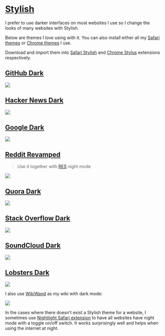 # [Stylish](https://userstyles.org)
I prefer to use darker interfaces on most websites I use so I change the looks of many websites with Stylish.

Below are themes I love using with it. You can also install either all my [Safari themes](https://www.dropbox.com/s/s07fprfjfwrmuqn/stylish-safari.dms.txt?dl=1) or [Chrome themes](https://www.dropbox.com/s/qgj43qc66yo2rhy/stylish-chrome.dms?dl=1) I use.

Download and import them into [Safari Stylish](http://sobolev.us/stylish/) and [Chrome Stylus](https://chrome.google.com/webstore/detail/stylus/clngdbkpkpeebahjckkjfobafhncgmne) extensions respectively.

## [GitHub Dark](https://userstyles.org/styles/37035/github-dark)
![](https://i.imgur.com/ValUboK.png)

## [Hacker News Dark](https://userstyles.org/styles/113994/hacker-news-dark)
![](https://i.imgur.com/vvfG3au.png)

## [Google Dark](https://userstyles.org/styles/118959/darksearch-for-google)
![](https://i.imgur.com/tTKd4kG.png)

## [Reddit Revamped](https://userstyles.org/styles/90951/reddit-revamped)
> Use it together with [RES](https://chrome.google.com/webstore/detail/reddit-enhancement-suite/kbmfpngjjgdllneeigpgjifpgocmfgmb) night mode

![](https://i.imgur.com/JpKFIZL.png)

## [Quora Dark](https://userstyles.org/styles/104706/quora-dark)
![](https://i.imgur.com/VFAXqU1.png)

## [Stack Overflow Dark](https://userstyles.org/styles/35345)
![](https://i.imgur.com/NKI5yj2.png)

## [SoundCloud Dark](https://i.imgur.com/hjCCD1E.png)
![](https://i.imgur.com/hjCCD1E.png)

## [Lobsters Dark](https://userstyles.org/styles/136068/neo-dark-lobsters)
![](https://i.imgur.com/nCjge7A.png)

I also use [WikiWand](http://www.wikiwand.com) as my wiki with dark mode:

![](https://i.imgur.com/LdmPoF7.png)

In the cases where there doesn’t exist a Stylish theme for a website, I sometimes use [Nightlight Safari extension](https://gofake1.net/projects/nightlight.html) to have all websites have night mode with a toggle on/off switch. It works surprisingly well and helps when using the internet at night.